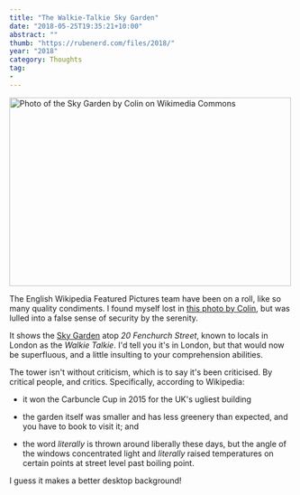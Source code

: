 ```yaml
---
title: "The Walkie-Talkie Sky Garden"
date: "2018-05-25T19:35:21+10:00"
abstract: ""
thumb: "https://rubenerd.com/files/2018/"
year: "2018"
category: Thoughts
tag:
- 
---
```

<p><img src="https://rubenerd.com/files/2018/colin-sky-garden@1x.jpg" srcset="https://rubenerd.com/files/2018/colin-sky-garden@1x.jpg 1x, https://rubenerd.com/files/2018/colin-sky-garden@2x.jpg 2x" alt="Photo of the Sky Garden by Colin on Wikimedia Commons" style="width:500px; height:334px;" /></p>

The English Wikipedia Featured Pictures team have been on a roll, like so many quality condiments. I found myself lost in [this photo by Colin], but was lulled into a false sense of security by the serenity.

It shows the [Sky Garden] atop *20 Fenchurch Street*, known to locals in London as the *Walkie Talkie*. I'd tell you it's in London, but that would now be superfluous, and a little insulting to your comprehension abilities.

The tower isn't without criticism, which is to say it's been criticised. By critical people, and critics. Specifically, according to Wikipedia:

* it won the Carbuncle Cup in 2015 for the UK's ugliest building 

* the garden itself was smaller and has less greenery than expected, and you have to book to visit it; and 

* the word *literally* is thrown around liberally these days, but the angle of the windows concentrated light and *literally* raised temperatures on certain points at street level past boiling point.

I guess it makes a better desktop background!

[this photo by Colin]: https://upload.wikimedia.org/wikipedia/commons/c/ca/The_Sky_Garden.jpg
[Sky Garden]: https://skygarden.london/sky-garden
[2015's worst building]: https://www.theguardian.com/artanddesign/architecture-design-blog/2015/sep/02/walkie-talkie-london-wins-carbuncle-cup-worst-building-of-year "The Guardian: Carbuncle Cup: Walkie Talkie wins prize for worst building of the year"
